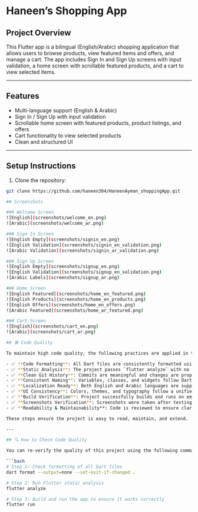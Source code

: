 # Haneen’s Shopping App

## Project Overview
This Flutter app is a bilingual (English/Arabic) shopping application that allows users to browse products, view featured items and offers, and manage a cart. The app includes Sign In and Sign Up screens with input validation, a home screen with scrollable featured products, and a cart to view selected items.

---

## Features
- Multi-language support (English & Arabic)  
- Sign In / Sign Up with input validation  
- Scrollable home screen with featured products, product listings, and offers  
- Cart functionality to view selected products  
- Clean and structured UI  

---

## Setup Instructions
1. Clone the repository:
```bash
git clone https://github.com/haneen304/HaneenAyman_shoppingApp.git

## Screenshots

### Welcome Screen
![English](screenshots/welcome_en.png)
![Arabic](screenshots/welcome_ar.png)

### Sign In Screen
![English Empty](screenshots/signin_en.png)
![English Validation](screenshots/signin_en_validation.png)
![Arabic Validation](screenshots/signin_ar_validation.png)

### Sign Up Screen
![English Empty](screenshots/signup_en.png)
![English Validation](screenshots/signup_en_validation.png)
![Arabic Labels](screenshots/signup_ar.png)

### Home Screen
![English Featured](screenshots/home_en_featured.png)
![English Products](screenshots/home_en_products.png)
![English Offers](screenshots/home_en_offers.png)
![Arabic Featured](screenshots/home_ar_featured.png)

### Cart Screen
![English](screenshots/cart_en.png)
![Arabic](screenshots/cart_ar.png)

## 🛠 Code Quality

To maintain high code quality, the following practices are applied in this project:

- ✅ **Code Formatting**: All Dart files are consistently formatted using `dart format`.
- ✅ **Static Analysis**: The project passes `flutter analyze` with no errors or warnings.
- ✅ **Clean Git History**: Commits are meaningful and changes are properly staged and documented.
- ✅ **Consistent Naming**: Variables, classes, and widgets follow Dart & Flutter naming conventions.
- ✅ **Localization Ready**: Both English and Arabic languages are supported through organized translation keys.
- ✅ **UI Consistency**: Colors, themes, and typography follow a unified design system across all screens.
- ✅ **Build Verification**: Project successfully builds and runs on emulator/device (`flutter run`).
- ✅ **Screenshots Verification**: Screenshots were taken after testing core functionality.
- ✅ **Readability & Maintainability**: Code is reviewed to ensure clarity, simplicity, and easy future extensions.

These steps ensure the project is easy to read, maintain, and extend.

---

## 🔍 How to Check Code Quality

You can re-verify the quality of this project using the following commands:

```bash
# Step 1: Check formatting of all Dart files
dart format --output=none --set-exit-if-changed .

# Step 2: Run Flutter static analysis
flutter analyze

# Step 3: Build and run the app to ensure it works correctly
flutter run